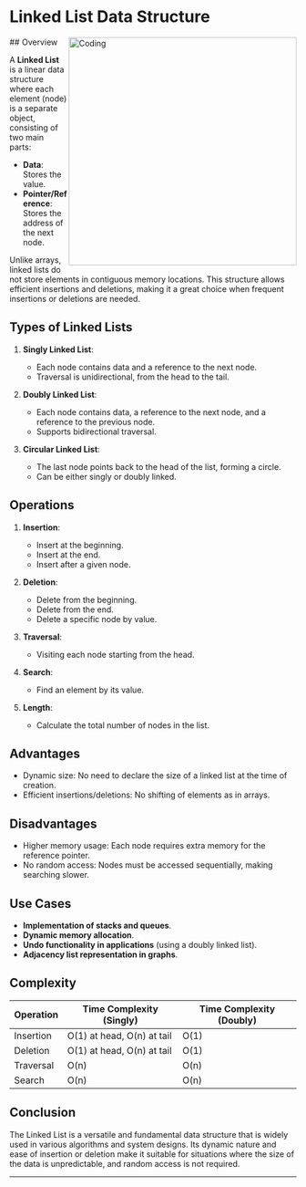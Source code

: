 # Linked List Data Structure

<img align="right" alt="Coding" width ="400" src = "https://media.geeksforgeeks.org/wp-content/uploads/20240410135517/linked-list.webp"/>
## Overview

A **Linked List** is a linear data structure where each element (node) is a separate object, consisting of two main parts:
- **Data**: Stores the value.
- **Pointer/Reference**: Stores the address of the next node.

Unlike arrays, linked lists do not store elements in contiguous memory locations. This structure allows efficient insertions and deletions, making it a great choice when frequent insertions or deletions are needed.

## Types of Linked Lists

1. **Singly Linked List**:
   - Each node contains data and a reference to the next node.
   - Traversal is unidirectional, from the head to the tail.
   
2. **Doubly Linked List**:
   - Each node contains data, a reference to the next node, and a reference to the previous node.
   - Supports bidirectional traversal.
   
3. **Circular Linked List**:
   - The last node points back to the head of the list, forming a circle.
   - Can be either singly or doubly linked.

## Operations

1. **Insertion**:
   - Insert at the beginning.
   - Insert at the end.
   - Insert after a given node.

2. **Deletion**:
   - Delete from the beginning.
   - Delete from the end.
   - Delete a specific node by value.

3. **Traversal**:
   - Visiting each node starting from the head.

4. **Search**:
   - Find an element by its value.

5. **Length**:
   - Calculate the total number of nodes in the list.

## Advantages

- Dynamic size: No need to declare the size of a linked list at the time of creation.
- Efficient insertions/deletions: No shifting of elements as in arrays.

## Disadvantages

- Higher memory usage: Each node requires extra memory for the reference pointer.
- No random access: Nodes must be accessed sequentially, making searching slower.
  
## Use Cases

- **Implementation of stacks and queues**.
- **Dynamic memory allocation**.
- **Undo functionality in applications** (using a doubly linked list).
- **Adjacency list representation in graphs**.

## Complexity

| Operation   | Time Complexity (Singly) | Time Complexity (Doubly) |
|-------------|--------------------------|--------------------------|
| Insertion   | O(1) at head, O(n) at tail| O(1)                     |
| Deletion    | O(1) at head, O(n) at tail| O(1)                     |
| Traversal   | O(n)                      | O(n)                     |
| Search      | O(n)                      | O(n)                     |

## Conclusion

The Linked List is a versatile and fundamental data structure that is widely used in various algorithms and system designs. Its dynamic nature and ease of insertion or deletion make it suitable for situations where the size of the data is unpredictable, and random access is not required.

---
